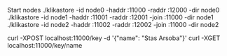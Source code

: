 Start nodes 
./klikastore -id node0 -haddr :11000 -raddr :12000 -dir node0
./klikastore -id node1 -haddr :11001 -raddr :12001 -join :11000 -dir node1
./klikastore -id node2 -haddr :11002 -raddr :12002 -join :11000 -dir node2


curl -XPOST localhost:11000/key -d '{"name": "Stas Arsoba"}'
curl -XGET localhost:11000/key/name